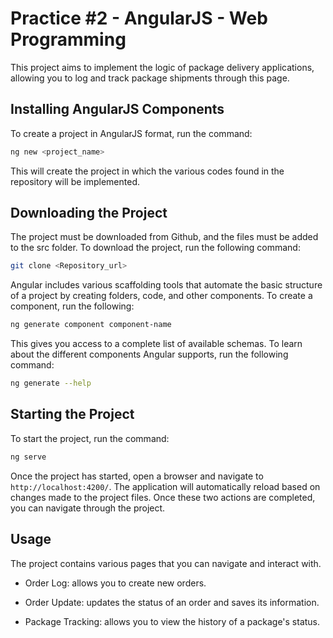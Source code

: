 # Practice #2 - AngularJS - Web Programming

This project aims to implement the logic of package delivery applications, allowing you to log and track package shipments through this page.

## Installing AngularJS Components
To create a project in AngularJS format, run the command:
```bash
ng new <project_name>
```
This will create the project in which the various codes found in the repository will be implemented.

## Downloading the Project
The project must be downloaded from Github, and the files must be added to the src folder. To download the project, run the following command:

```bash
git clone <Repository_url>
```

Angular includes various scaffolding tools that automate the basic structure of a project by creating folders, code, and other components. To create a component, run the following:

```bash
ng generate component component-name
```
This gives you access to a complete list of available schemas. To learn about the different components Angular supports, run the following command:

```bash
ng generate --help
```

## Starting the Project
To start the project, run the command:
```bash
ng serve
```
Once the project has started, open a browser and navigate to `http://localhost:4200/`. The application will automatically reload based on changes made to the project files. Once these two actions are completed, you can navigate through the project.

## Usage

The project contains various pages that you can navigate and interact with.
- Order Log: allows you to create new orders.
- Order Update: updates the status of an order and saves its information.

- Package Tracking: allows you to view the history of a package's status.
